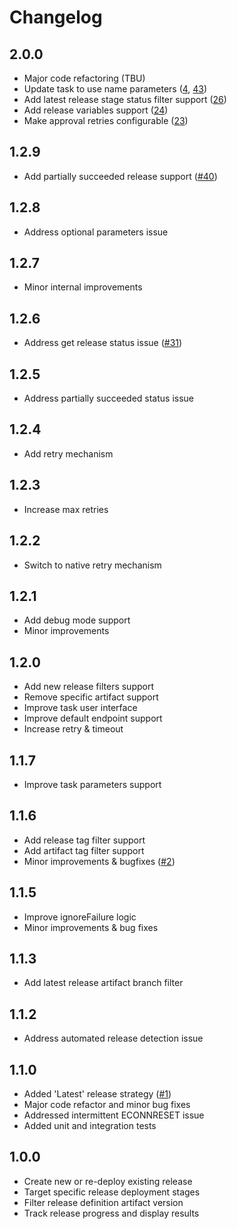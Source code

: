 # Changelog

## 2.0.0

- Major code refactoring (TBU)
- Update task to use name parameters ([4](https://github.com/dmitryserbin/azdev-release-orchestrator/issues/4), [43](https://github.com/dmitryserbin/azdev-release-orchestrator/issues/43))
- Add latest release stage status filter support ([26](https://github.com/dmitryserbin/azdev-release-orchestrator/issues/26))
- Add release variables support ([24](https://github.com/dmitryserbin/azdev-release-orchestrator/issues/24))
- Make approval retries configurable ([23](https://github.com/dmitryserbin/azdev-release-orchestrator/issues/23))

## 1.2.9

- Add partially succeeded release support ([#40](https://github.com/dmitryserbin/azdev-release-orchestrator/issues/40))

## 1.2.8

- Address optional parameters issue

## 1.2.7

- Minor internal improvements

## 1.2.6

- Address get release status issue ([#31](https://github.com/dmitryserbin/azdev-release-orchestrator/issues/31))

## 1.2.5

- Address partially succeeded status issue

## 1.2.4

- Add retry mechanism

## 1.2.3

- Increase max retries

## 1.2.2

- Switch to native retry mechanism

## 1.2.1

- Add debug mode support
- Minor improvements

## 1.2.0

- Add new release filters support
- Remove specific artifact support
- Improve task user interface
- Improve default endpoint support
- Increase retry & timeout

## 1.1.7

- Improve task parameters support

## 1.1.6

- Add release tag filter support
- Add artifact tag filter support
- Minor improvements & bugfixes ([#2](https://github.com/dmitryserbin/azdev-release-orchestrator/issues/2))

## 1.1.5

- Improve ignoreFailure logic
- Minor improvements & bug fixes

## 1.1.3

- Add latest release artifact branch filter

## 1.1.2

- Address automated release detection issue

## 1.1.0

- Added 'Latest' release strategy ([#1](https://github.com/dmitryserbin/azdev-release-orchestrator/issues/1))
- Major code refactor and minor bug fixes
- Addressed intermittent ECONNRESET issue
- Added unit and integration tests

## 1.0.0

- Create new or re-deploy existing release
- Target specific release deployment stages
- Filter release definition artifact version
- Track release progress and display results

